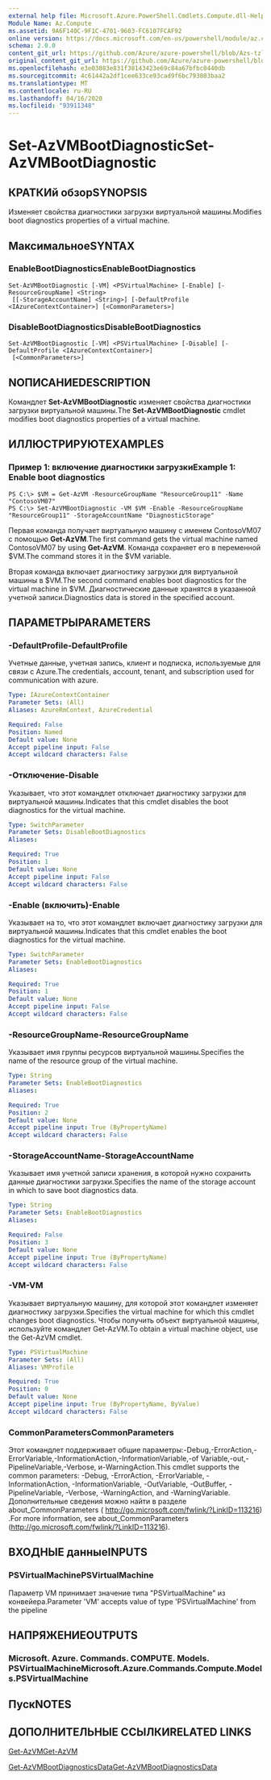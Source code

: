 ```yaml
---
external help file: Microsoft.Azure.PowerShell.Cmdlets.Compute.dll-Help-Help.xml
Module Name: Az.Compute
ms.assetid: 9A6F140C-9F1C-4701-9603-FC6107FCAF92
online version: https://docs.microsoft.com/en-us/powershell/module/az.compute/set-azvmbootdiagnostics
schema: 2.0.0
content_git_url: https://github.com/Azure/azure-powershell/blob/Azs-tzl/src/Compute/Compute/help/Set-AzVMBootDiagnostic.md
original_content_git_url: https://github.com/Azure/azure-powershell/blob/Azs-tzl/src/Compute/Compute/help/Set-AzVMBootDiagnostic.md
ms.openlocfilehash: e3e03083e831f38143423e69c84a67bfbc0440db
ms.sourcegitcommit: 4c61442a2df1cee633ce93cad9f6bc793803baa2
ms.translationtype: MT
ms.contentlocale: ru-RU
ms.lasthandoff: 04/16/2020
ms.locfileid: "93911348"
---
```

# <span data-ttu-id="62f6c-101">Set-AzVMBootDiagnostic</span><span class="sxs-lookup"><span data-stu-id="62f6c-101">Set-AzVMBootDiagnostic</span></span>

## <span data-ttu-id="62f6c-102">КРАТКИй обзор</span><span class="sxs-lookup"><span data-stu-id="62f6c-102">SYNOPSIS</span></span>
<span data-ttu-id="62f6c-103">Изменяет свойства диагностики загрузки виртуальной машины.</span><span class="sxs-lookup"><span data-stu-id="62f6c-103">Modifies boot diagnostics properties of a virtual machine.</span></span>

## <span data-ttu-id="62f6c-104">Максимальное</span><span class="sxs-lookup"><span data-stu-id="62f6c-104">SYNTAX</span></span>

### <span data-ttu-id="62f6c-105">EnableBootDiagnostics</span><span class="sxs-lookup"><span data-stu-id="62f6c-105">EnableBootDiagnostics</span></span>
```
Set-AzVMBootDiagnostic [-VM] <PSVirtualMachine> [-Enable] [-ResourceGroupName] <String>
 [[-StorageAccountName] <String>] [-DefaultProfile <IAzureContextContainer>] [<CommonParameters>]
```

### <span data-ttu-id="62f6c-106">DisableBootDiagnostics</span><span class="sxs-lookup"><span data-stu-id="62f6c-106">DisableBootDiagnostics</span></span>
```
Set-AzVMBootDiagnostic [-VM] <PSVirtualMachine> [-Disable] [-DefaultProfile <IAzureContextContainer>]
 [<CommonParameters>]
```

## <span data-ttu-id="62f6c-107">NОПИСАНИЕ</span><span class="sxs-lookup"><span data-stu-id="62f6c-107">DESCRIPTION</span></span>
<span data-ttu-id="62f6c-108">Командлет **Set-AzVMBootDiagnostic** изменяет свойства диагностики загрузки виртуальной машины.</span><span class="sxs-lookup"><span data-stu-id="62f6c-108">The **Set-AzVMBootDiagnostic** cmdlet modifies boot diagnostics properties of a virtual machine.</span></span>

## <span data-ttu-id="62f6c-109">ИЛЛЮСТРИРУЮТ</span><span class="sxs-lookup"><span data-stu-id="62f6c-109">EXAMPLES</span></span>

### <span data-ttu-id="62f6c-110">Пример 1: включение диагностики загрузки</span><span class="sxs-lookup"><span data-stu-id="62f6c-110">Example 1: Enable boot diagnostics</span></span>
```
PS C:\> $VM = Get-AzVM -ResourceGroupName "ResourceGroup11" -Name "ContosoVM07"
PS C:\> Set-AzVMBootDiagnostic -VM $VM -Enable -ResourceGroupName "ResourceGroup11" -StorageAccountName "DiagnosticStorage"
```

<span data-ttu-id="62f6c-111">Первая команда получает виртуальную машину с именем ContosoVM07 с помощью **Get-AzVM**.</span><span class="sxs-lookup"><span data-stu-id="62f6c-111">The first command gets the virtual machine named ContosoVM07 by using **Get-AzVM**.</span></span>
<span data-ttu-id="62f6c-112">Команда сохраняет его в переменной $VM.</span><span class="sxs-lookup"><span data-stu-id="62f6c-112">The command stores it in the $VM variable.</span></span>

<span data-ttu-id="62f6c-113">Вторая команда включает диагностику загрузки для виртуальной машины в $VM.</span><span class="sxs-lookup"><span data-stu-id="62f6c-113">The second command enables boot diagnostics for the virtual machine in $VM.</span></span>
<span data-ttu-id="62f6c-114">Диагностические данные хранятся в указанной учетной записи.</span><span class="sxs-lookup"><span data-stu-id="62f6c-114">Diagnostics data is stored in the specified account.</span></span>

## <span data-ttu-id="62f6c-115">ПАРАМЕТРЫ</span><span class="sxs-lookup"><span data-stu-id="62f6c-115">PARAMETERS</span></span>

### <span data-ttu-id="62f6c-116">-DefaultProfile</span><span class="sxs-lookup"><span data-stu-id="62f6c-116">-DefaultProfile</span></span>
<span data-ttu-id="62f6c-117">Учетные данные, учетная запись, клиент и подписка, используемые для связи с Azure.</span><span class="sxs-lookup"><span data-stu-id="62f6c-117">The credentials, account, tenant, and subscription used for communication with azure.</span></span>

```yaml
Type: IAzureContextContainer
Parameter Sets: (All)
Aliases: AzureRmContext, AzureCredential

Required: False
Position: Named
Default value: None
Accept pipeline input: False
Accept wildcard characters: False
```

### <span data-ttu-id="62f6c-118">-Отключение</span><span class="sxs-lookup"><span data-stu-id="62f6c-118">-Disable</span></span>
<span data-ttu-id="62f6c-119">Указывает, что этот командлет отключает диагностику загрузки для виртуальной машины.</span><span class="sxs-lookup"><span data-stu-id="62f6c-119">Indicates that this cmdlet disables the boot diagnostics for the virtual machine.</span></span>

```yaml
Type: SwitchParameter
Parameter Sets: DisableBootDiagnostics
Aliases: 

Required: True
Position: 1
Default value: None
Accept pipeline input: False
Accept wildcard characters: False
```

### <span data-ttu-id="62f6c-120">-Enable (включить)</span><span class="sxs-lookup"><span data-stu-id="62f6c-120">-Enable</span></span>
<span data-ttu-id="62f6c-121">Указывает на то, что этот командлет включает диагностику загрузки для виртуальной машины.</span><span class="sxs-lookup"><span data-stu-id="62f6c-121">Indicates that this cmdlet enables the boot diagnostics for the virtual machine.</span></span>

```yaml
Type: SwitchParameter
Parameter Sets: EnableBootDiagnostics
Aliases: 

Required: True
Position: 1
Default value: None
Accept pipeline input: False
Accept wildcard characters: False
```

### <span data-ttu-id="62f6c-122">-ResourceGroupName</span><span class="sxs-lookup"><span data-stu-id="62f6c-122">-ResourceGroupName</span></span>
<span data-ttu-id="62f6c-123">Указывает имя группы ресурсов виртуальной машины.</span><span class="sxs-lookup"><span data-stu-id="62f6c-123">Specifies the name of the resource group of the virtual machine.</span></span>

```yaml
Type: String
Parameter Sets: EnableBootDiagnostics
Aliases: 

Required: True
Position: 2
Default value: None
Accept pipeline input: True (ByPropertyName)
Accept wildcard characters: False
```

### <span data-ttu-id="62f6c-124">-StorageAccountName</span><span class="sxs-lookup"><span data-stu-id="62f6c-124">-StorageAccountName</span></span>
<span data-ttu-id="62f6c-125">Указывает имя учетной записи хранения, в которой нужно сохранить данные диагностики загрузки.</span><span class="sxs-lookup"><span data-stu-id="62f6c-125">Specifies the name of the storage account in which to save boot diagnostics data.</span></span>

```yaml
Type: String
Parameter Sets: EnableBootDiagnostics
Aliases: 

Required: False
Position: 3
Default value: None
Accept pipeline input: True (ByPropertyName)
Accept wildcard characters: False
```

### <span data-ttu-id="62f6c-126">-VM</span><span class="sxs-lookup"><span data-stu-id="62f6c-126">-VM</span></span>
<span data-ttu-id="62f6c-127">Указывает виртуальную машину, для которой этот командлет изменяет диагностику загрузки.</span><span class="sxs-lookup"><span data-stu-id="62f6c-127">Specifies the virtual machine for which this cmdlet changes boot diagnostics.</span></span>
<span data-ttu-id="62f6c-128">Чтобы получить объект виртуальной машины, используйте командлет Get-AzVM.</span><span class="sxs-lookup"><span data-stu-id="62f6c-128">To obtain a virtual machine object, use the Get-AzVM cmdlet.</span></span>

```yaml
Type: PSVirtualMachine
Parameter Sets: (All)
Aliases: VMProfile

Required: True
Position: 0
Default value: None
Accept pipeline input: True (ByPropertyName, ByValue)
Accept wildcard characters: False
```

### <span data-ttu-id="62f6c-129">CommonParameters</span><span class="sxs-lookup"><span data-stu-id="62f6c-129">CommonParameters</span></span>
<span data-ttu-id="62f6c-130">Этот командлет поддерживает общие параметры:-Debug,-ErrorAction,-ErrorVariable,-InformationAction,-InformationVariable,-of Variable,-out,-PipelineVariable,-Verbose, и-WarningAction.</span><span class="sxs-lookup"><span data-stu-id="62f6c-130">This cmdlet supports the common parameters: -Debug, -ErrorAction, -ErrorVariable, -InformationAction, -InformationVariable, -OutVariable, -OutBuffer, -PipelineVariable, -Verbose, -WarningAction, and -WarningVariable.</span></span> <span data-ttu-id="62f6c-131">Дополнительные сведения можно найти в разделе about_CommonParameters ( http://go.microsoft.com/fwlink/?LinkID=113216) .</span><span class="sxs-lookup"><span data-stu-id="62f6c-131">For more information, see about_CommonParameters (http://go.microsoft.com/fwlink/?LinkID=113216).</span></span>

## <span data-ttu-id="62f6c-132">ВХОДНЫЕ данные</span><span class="sxs-lookup"><span data-stu-id="62f6c-132">INPUTS</span></span>

### <span data-ttu-id="62f6c-133">PSVirtualMachine</span><span class="sxs-lookup"><span data-stu-id="62f6c-133">PSVirtualMachine</span></span>
<span data-ttu-id="62f6c-134">Параметр VM принимает значение типа "PSVirtualMachine" из конвейера.</span><span class="sxs-lookup"><span data-stu-id="62f6c-134">Parameter 'VM' accepts value of type 'PSVirtualMachine' from the pipeline</span></span>

## <span data-ttu-id="62f6c-135">НАПРЯЖЕНИЕ</span><span class="sxs-lookup"><span data-stu-id="62f6c-135">OUTPUTS</span></span>

### <span data-ttu-id="62f6c-136">Microsoft. Azure. Commands. COMPUTE. Models. PSVirtualMachine</span><span class="sxs-lookup"><span data-stu-id="62f6c-136">Microsoft.Azure.Commands.Compute.Models.PSVirtualMachine</span></span>

## <span data-ttu-id="62f6c-137">Пуск</span><span class="sxs-lookup"><span data-stu-id="62f6c-137">NOTES</span></span>

## <span data-ttu-id="62f6c-138">ДОПОЛНИТЕЛЬНЫЕ ССЫЛКИ</span><span class="sxs-lookup"><span data-stu-id="62f6c-138">RELATED LINKS</span></span>

[<span data-ttu-id="62f6c-139">Get-AzVM</span><span class="sxs-lookup"><span data-stu-id="62f6c-139">Get-AzVM</span></span>](./Get-AzVM.md)

[<span data-ttu-id="62f6c-140">Get-AzVMBootDiagnosticsData</span><span class="sxs-lookup"><span data-stu-id="62f6c-140">Get-AzVMBootDiagnosticsData</span></span>](./Get-AzVMBootDiagnosticsData.md)


